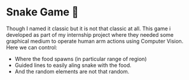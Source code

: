 # Snake Game 🐍

Though I named it classic but it is not that classic at all.
This game i developed as part of my internship project where they needed some graphical medium to operate human arm actions using Computer Vision.
Here we can control:
  - Where the food spawns (in particular range of region)
  - Guided lines to easily aling snake with the food.
  - And the random elements are not that random.
